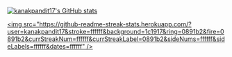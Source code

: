 <a href="https://github.com/kanakpandit17"><img src="https://github-readme-stats.vercel.app/api?username=kanakpandit17&show_icons=true&hide=&count_private=true&title_color=0891b2&text_color=ffffff&icon_color=0891b2&bg_color=1c1917&show_icons=true" alt="kanakpandit17's GitHub stats" /></a>


<a href="https://github.com/kanakpandit17"><img src="https://github-readme-streak-stats.herokuapp.com/?user=kanakpandit17&stroke=ffffff&background=1c1917&ring=0891b2&fire=0891b2&currStreakNum=ffffff&currStreakLabel=0891b2&sideNums=ffffff&sideLabels=ffffff&dates=ffffff" /></a>
